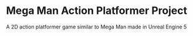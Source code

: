 # Mega Man Action Platformer Project
 A 2D action platformer game similar to Mega Man made in Unreal Engine 5
